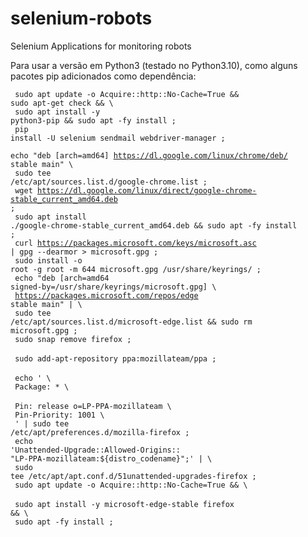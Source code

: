 # selenium-robots
Selenium Applications for monitoring robots

Para usar a versão em Python3 (testado no Python3.10), como alguns pacotes pip adicionados como dependência:

<code> sudo apt update -o Acquire::http::No-Cache=True && sudo apt-get check && \\ </code></br>
<code>     sudo apt install -y python3-pip && sudo apt -fy install ; </code></br>
<code> pip install -U selenium sendmail webdriver-manager ; </code></br>
<code> echo "deb [arch=amd64] https://dl.google.com/linux/chrome/deb/ stable main" \\ </code></br>
<code>     sudo tee /etc/apt/sources.list.d/google-chrome.list ; </code></br>
<code> wget https://dl.google.com/linux/direct/google-chrome-stable_current_amd64.deb ; </code></br>
<code> sudo apt install ./google-chrome-stable_current_amd64.deb && sudo apt -fy install ; </code></br>
<code> curl https://packages.microsoft.com/keys/microsoft.asc | gpg --dearmor > microsoft.gpg ; </code></br>
<code> sudo install -o root -g root -m 644 microsoft.gpg /usr/share/keyrings/ ; </code></br>
<code> echo "deb [arch=amd64 signed-by=/usr/share/keyrings/microsoft.gpg] \\ </code></br>
<code>     https://packages.microsoft.com/repos/edge stable main" | \\ </code></br>
<code>     sudo tee /etc/apt/sources.list.d/microsoft-edge.list && sudo rm microsoft.gpg ; </code></br>
<code> sudo snap remove firefox ; </code></br>
<code> sudo add-apt-repository ppa:mozillateam/ppa ; </code></br>
<code> echo ' \\ </code></br>
<code>     Package: * \\ </code></br>
<code>     Pin: release o=LP-PPA-mozillateam \\ </code></br>
<code>     Pin-Priority: 1001 \\ </code></br>
<code>     ' | sudo tee /etc/apt/preferences.d/mozilla-firefox ; </code></br>
<code> echo 'Unattended-Upgrade::Allowed-Origins:: "LP-PPA-mozillateam:${distro_codename}";' | \\ </code></br>
<code>     sudo tee /etc/apt/apt.conf.d/51unattended-upgrades-firefox ; </code></br>
<code> sudo apt update -o Acquire::http::No-Cache=True && \\ </code></br>
<code>     sudo apt install -y microsoft-edge-stable firefox && \\ </code></br>
<code>     sudo apt -fy install ; </code></br>
